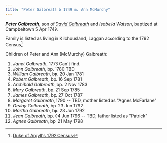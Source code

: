 ```yaml
---
title: "Peter Galbreath b 1749 m. Ann McMurchy"
---
```

***Peter Galbreath***, son of *[David Galbreath](galbreath-david-1718.md)* and *Isabella Watson*, baptized at Campbeltown 5 Apr 1749.

Family is listed as living in  Kilchousland, Laggan according to the 1792 Census[^1792]

Children of Peter and Ann (McMurchy) Galbreath:

1. *Janet Galbreath*, 1776  Can't find.
2. *John Galbreath*, bp. 1780 TBD
3. *William Galbreath*, bp. 20 Jan 1781
4. *Robert Galbreath*, bp. 16 Sep 1781
5. *Archibald Galbreath*, bp. 2 Nov 1783
6. *Mary Galbreath*, bp. 21 Sep 1785
7. *James Galbreath*, bp. 27 Oct 1787
8. *Margaret Galbreath*, 1790 -- TBD, mother listed as "Agnes McFarlane"
9. *Orslay Galbreath*, bp. 23 Jun 1792
10. *Martha Galbreath*, bp. 23 Jun 1792
11. *Jean Galbreath*, bp. 04 Jun 1796 -- TBD, father listed as "Patrick"
12. *Agnes Galbreath*, bp. 21 May 1798


[^1792]: [Duke of Argyll's 1792 Census](/sources/list-of-inhabitants-upon-the-duke-of-argylls-property-in-kintyre-1792.md#page-178)

[^chidlren1]: Baptism of James on [ScotlandsPeople](https://www.scotlandspeople.gov.uk/record-results?search_type=people&event=%28B%20OR%20C%20OR%20S%29&record_type%5B0%5D=opr_births&church_type=Old%20Parish%20Registers&dl_cat=church&dl_rec=church-births-baptisms&surname=galbreath&surname_so=fuzzy&forename_so=starts&from_year=1775&to_year=1791&parent_names_so=exact&parent_name_two=macmurchy&parent_name_two_so=exact&county=ARGYLL&record=Church%20of%20Scotland%20%28old%20parish%20registers%29%20Roman%20Catholic%20Church%20Other%20churches&rd_real_name%5B0%5D=CAMPBELTOWN%20%28LANDWARD%29%20OR%20CAMPBELTOWN%20%28BURGH%29%20OR%20CAMPBELTOWN&rd_display_name%5B0%5D=CAMPBELTOWN%20%28LANDWARD%29%7CCAMPBELTOWN%20%28BURGH%29%7CCAMPBELTOWN_CAMPBELTOWN&rd_label%5B0%5D=CAMPBELTOWN&rd_name%5B0%5D=CAMPBELTOWN%20%2ALANDWARD%2A%20OR%20CAMPBELTOWN%20%2ABURGH%2A%20OR%20CAMPBELTOWN)

[^children2]: Baptisms of William, John, Robert, Archibald, Mary on [ScotlandsPeople](https://www.scotlandspeople.gov.uk/record-results?search_type=people&event=%28B%20OR%20C%20OR%20S%29&record_type%5B0%5D=opr_births&church_type=Old%20Parish%20Registers&dl_cat=church&dl_rec=church-births-baptisms&surname=galbreath&surname_so=fuzzy&forename_so=starts&from_year=1760&to_year=1805&parent_names_so=exact&parent_name_two=mcmurchy&parent_name_two_so=starts&county=ARGYLL&record=Church%20of%20Scotland%20%28old%20parish%20registers%29%20Roman%20Catholic%20Church%20Other%20churches&sort=asc&order=Date&field=year)

[^children3]: Maybe Margaret... mother is listed as MacFarlane.. on [ScotlandsPeople](https://www.scotlandspeople.gov.uk/record-results?search_type=people&event=%28B%20OR%20C%20OR%20S%29&record_type%5B0%5D=opr_births&church_type=Old%20Parish%20Registers&dl_cat=church&dl_rec=church-births-baptisms&surname=galbreath&surname_so=fuzzy&forename_so=starts&from_year=1790&to_year=1790&parent_names_so=exact&parent_name_two=mac&parent_name_two_so=starts&county=ARGYLL&record=Church%20of%20Scotland%20%28old%20parish%20registers%29%20Roman%20Catholic%20Church%20Other%20churches&rd_real_name%5B0%5D=CAMPBELTOWN%20%28LANDWARD%29%20OR%20CAMPBELTOWN%20%28BURGH%29%20OR%20CAMPBELTOWN&rd_display_name%5B0%5D=CAMPBELTOWN%20%28LANDWARD%29%7CCAMPBELTOWN%20%28BURGH%29%7CCAMPBELTOWN_CAMPBELTOWN&rd_label%5B0%5D=CAMPBELTOWN&rd_name%5B0%5D=CAMPBELTOWN%20%2ALANDWARD%2A%20OR%20CAMPBELTOWN%20%2ABURGH%2A%20OR%20CAMPBELTOWN)

